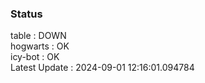 ### Status


table : DOWN  
hogwarts : OK  
icy-bot : OK  
Latest Update : 2024-09-01 12:16:01.094784
